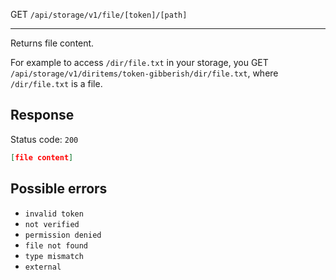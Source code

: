 GET `/api/storage/v1/file/[token]/[path]`

---

Returns file content.

For example to access `/dir/file.txt` in your storage, you GET `/api/storage/v1/diritems/token-gibberish/dir/file.txt`, where `/dir/file.txt` is a file.

## Response

Status code: `200`

```json
[file content]
```

## Possible errors

- `invalid token`
- `not verified`
- `permission denied`
- `file not found`
- `type mismatch`
- `external`
